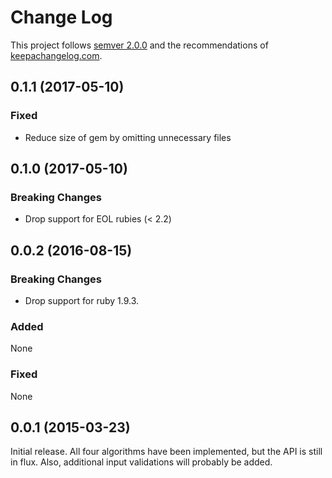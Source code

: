 # Change Log

This project follows [semver 2.0.0][1] and the recommendations
of [keepachangelog.com][2].

## 0.1.1 (2017-05-10)

### Fixed

- Reduce size of gem by omitting unnecessary files

## 0.1.0 (2017-05-10)

### Breaking Changes

- Drop support for EOL rubies (< 2.2)

## 0.0.2 (2016-08-15)

### Breaking Changes

- Drop support for ruby 1.9.3.

### Added

None

### Fixed

None

## 0.0.1 (2015-03-23)

Initial release.  All four algorithms have been implemented, but the API is still in flux.
Also, additional input validations will probably be added.

[1]: http://semver.org/spec/v2.0.0.html
[2]: http://keepachangelog.com/
